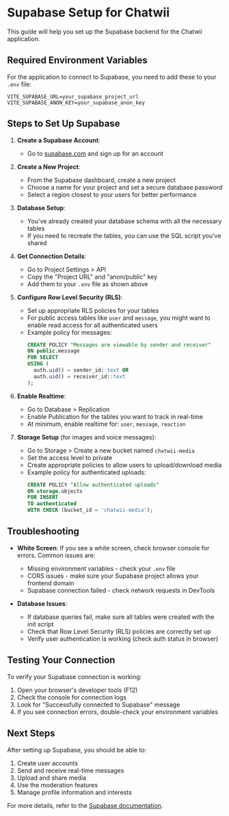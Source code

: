 
# Supabase Setup for Chatwii

This guide will help you set up the Supabase backend for the Chatwii application.

## Required Environment Variables

For the application to connect to Supabase, you need to add these to your `.env` file:

```
VITE_SUPABASE_URL=your_supabase_project_url
VITE_SUPABASE_ANON_KEY=your_supabase_anon_key
```

## Steps to Set Up Supabase

1. **Create a Supabase Account**:
   - Go to [supabase.com](https://supabase.com) and sign up for an account

2. **Create a New Project**:
   - From the Supabase dashboard, create a new project
   - Choose a name for your project and set a secure database password
   - Select a region closest to your users for better performance

3. **Database Setup**:
   - You've already created your database schema with all the necessary tables
   - If you need to recreate the tables, you can use the SQL script you've shared

4. **Get Connection Details**:
   - Go to Project Settings > API
   - Copy the "Project URL" and "anon/public" key
   - Add them to your `.env` file as shown above

5. **Configure Row Level Security (RLS)**:
   - Set up appropriate RLS policies for your tables
   - For public access tables like `user` and `message`, you might want to enable read access for all authenticated users
   - Example policy for messages:
     ```sql
     CREATE POLICY "Messages are viewable by sender and receiver"
     ON public.message
     FOR SELECT
     USING (
       auth.uid() = sender_id::text OR 
       auth.uid() = receiver_id::text
     );
     ```

6. **Enable Realtime**:
   - Go to Database > Replication
   - Enable Publication for the tables you want to track in real-time
   - At minimum, enable realtime for: `user`, `message`, `reaction`

7. **Storage Setup** (for images and voice messages):
   - Go to Storage > Create a new bucket named `chatwii-media`
   - Set the access level to private
   - Create appropriate policies to allow users to upload/download media
   - Example policy for authenticated uploads:
     ```sql
     CREATE POLICY "Allow authenticated uploads"
     ON storage.objects
     FOR INSERT
     TO authenticated
     WITH CHECK (bucket_id = 'chatwii-media');
     ```

## Troubleshooting

- **White Screen**: If you see a white screen, check browser console for errors. Common issues are:
  - Missing environment variables - check your `.env` file
  - CORS issues - make sure your Supabase project allows your frontend domain
  - Supabase connection failed - check network requests in DevTools

- **Database Issues**:
  - If database queries fail, make sure all tables were created with the init script
  - Check that Row Level Security (RLS) policies are correctly set up
  - Verify user authentication is working (check auth status in browser)

## Testing Your Connection

To verify your Supabase connection is working:

1. Open your browser's developer tools (F12)
2. Check the console for connection logs
3. Look for "Successfully connected to Supabase" message
4. If you see connection errors, double-check your environment variables

## Next Steps

After setting up Supabase, you should be able to:

1. Create user accounts
2. Send and receive real-time messages
3. Upload and share media
4. Use the moderation features
5. Manage profile information and interests

For more details, refer to the [Supabase documentation](https://supabase.com/docs).

